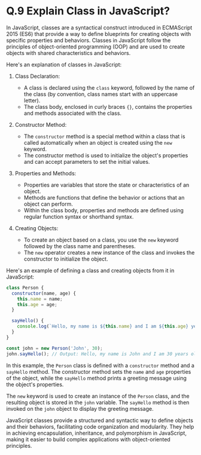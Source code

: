 # Q.9 Explain Class in JavaScript?

In JavaScript, classes are a syntactical construct introduced in ECMAScript 2015 (ES6) that provide a way to define blueprints for creating objects with specific properties and behaviors. Classes in JavaScript follow the principles of object-oriented programming (OOP) and are used to create objects with shared characteristics and behaviors.

Here's an explanation of classes in JavaScript:

1. Class Declaration:
   - A class is declared using the `class` keyword, followed by the name of the class (by convention, class names start with an uppercase letter).
   - The class body, enclosed in curly braces `{}`, contains the properties and methods associated with the class.

2. Constructor Method:
   - The `constructor` method is a special method within a class that is called automatically when an object is created using the `new` keyword.
   - The constructor method is used to initialize the object's properties and can accept parameters to set the initial values.

3. Properties and Methods:
   - Properties are variables that store the state or characteristics of an object.
   - Methods are functions that define the behavior or actions that an object can perform.
   - Within the class body, properties and methods are defined using regular function syntax or shorthand syntax.

4. Creating Objects:
   - To create an object based on a class, you use the `new` keyword followed by the class name and parentheses.
   - The `new` operator creates a new instance of the class and invokes the constructor to initialize the object.

Here's an example of defining a class and creating objects from it in JavaScript:

```javascript
class Person {
  constructor(name, age) {
    this.name = name;
    this.age = age;
  }

  sayHello() {
    console.log(`Hello, my name is ${this.name} and I am ${this.age} years old.`);
  }
}

const john = new Person('John', 30);
john.sayHello(); // Output: Hello, my name is John and I am 30 years old.
```

In this example, the `Person` class is defined with a `constructor` method and a `sayHello` method. The constructor method sets the `name` and `age` properties of the object, while the `sayHello` method prints a greeting message using the object's properties.

The `new` keyword is used to create an instance of the `Person` class, and the resulting object is stored in the `john` variable. The `sayHello` method is then invoked on the `john` object to display the greeting message.

JavaScript classes provide a structured and syntactic way to define objects and their behaviors, facilitating code organization and modularity. They help in achieving encapsulation, inheritance, and polymorphism in JavaScript, making it easier to build complex applications with object-oriented principles.